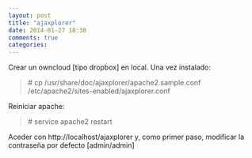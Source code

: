 ```yaml
---
layout: post
title: "ajaxplorer"
date: 2014-01-27 18:30
comments: true
categories: 
---
```

Crear un owncloud [tipo dropbox] en local. Una vez instalado:

>\# cp /usr/share/doc/ajaxplorer/apache2.sample.conf /etc/apache2/sites-enabled/ajaxplorer.conf

Reiniciar apache:

>\# service apache2 restart

Aceder con http://localhost/ajaxplorer y, como primer paso, modificar la contraseña por defecto [admin/admin] 

